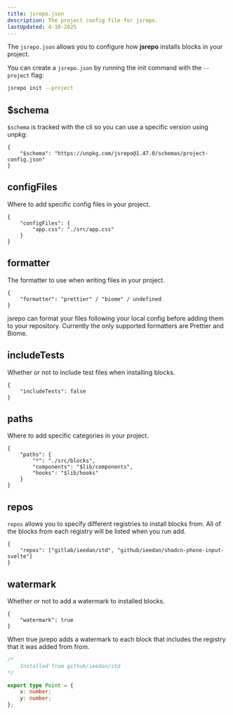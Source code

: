 ```yaml
---
title: jsrepo.json
description: The project config file for jsrepo.
lastUpdated: 4-10-2025
---
```


The `jsrepo.json` allows you to configure how **jsrepo** installs blocks in your project.

You can create a `jsrepo.json` by running the init command with the `--project` flag:

```sh
jsrepo init --project
```

## $schema

`$schema` is tracked with the cli so you can use a specific version using unpkg:

```jsonc showLineNumbers
{
	"$schema": "https://unpkg.com/jsrepo@1.47.0/schemas/project-config.json"
}
```

## configFiles

Where to add specific config files in your project.

```jsonc showLineNumbers
{
	"configFiles": {
		"app.css": "./src/app.css"
	}
}
```

## formatter

The formatter to use when writing files in your project.

```jsonc showLineNumbers
{
	"formatter": "prettier" / "biome" / undefined
}
```

jsrepo can format your files following your local config before adding them to your repository. Currently the only supported formatters are Prettier and Biome.

## includeTests

Whether or not to include test files when installing blocks.

```jsonc showLineNumbers
{
	"includeTests": false
}
```

## paths

Where to add specific categories in your project.

```jsonc showLineNumbers
{
	"paths": {
		"*": "./src/blocks",
		"components": "$lib/components",
		"hooks": "$lib/hooks"
	}
}
```

## repos

`repos` allows you to specify different registries to install blocks from. All of the blocks from each registry will be listed when you run add.

```jsonc showLineNumbers
{
	"repos": ["gitlab/ieedan/std", "github/ieedan/shadcn-phone-input-svelte"]
}
```

## watermark

Whether or not to add a watermark to installed blocks.

```jsonc showLineNumbers
{
	"watermark": true
}
```

When true jsrepo adds a watermark to each block that includes the registry that it was added from from.

```ts showLineNumbers
/*
	Installed from github/ieedan/std
*/

export type Point = {
	x: number;
	y: number;
};
```
